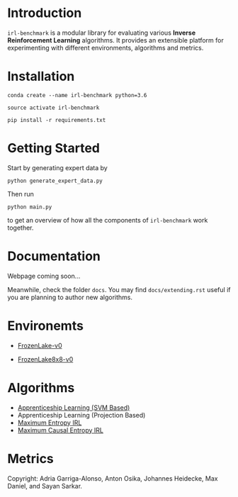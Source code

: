# Introduction

`irl-benchmark` is a modular library for evaluating various **Inverse Reinforcement Learning** algorithms. It provides an extensible platform for experimenting with different environments, algorithms and metrics. 

# Installation

`conda create --name irl-benchmark python=3.6`

`source activate irl-benchmark`

`pip install -r requirements.txt`

# Getting Started

Start by generating expert data by

`python generate_expert_data.py`

Then run 

`python main.py` 

to get an overview of how all the components of `irl-benchmark` work together.

# Documentation

Webpage coming soon...

Meanwhile, check the folder `docs`. You may find `docs/extending.rst` useful if you are planning to author new algorithms.

# Environemts

- [FrozenLake-v0](https://gym.openai.com/envs/FrozenLake-v0/)

- [FrozenLake8x8-v0](https://gym.openai.com/envs/FrozenLake8x8-v0/)

# Algorithms

- [Apprenticeship Learning (SVM Based)](http://ai.stanford.edu/~ang/papers/icml04-apprentice.pdf)
- Apprenticeship Learning (Projection Based)
- [Maximum Entropy IRL](https://www.aaai.org/Papers/AAAI/2008/AAAI08-227.pdf) 
- [Maximum Causal Entropy IRL](https://www.cs.cmu.edu/~bziebart/publications/thesis-bziebart.pdf)

# Metrics


Copyright: Adria Garriga-Alonso, Anton Osika, Johannes Heidecke, Max Daniel, and Sayan Sarkar.
